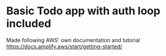 # Basic Todo app with auth loop included

Made following AWS' own documentation and tutorial
https://docs.amplify.aws/start/getting-started/
